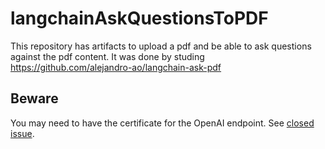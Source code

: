 # langchainAskQuestionsToPDF
This repository has artifacts to upload a pdf and be able to ask questions against the pdf content.
It was done by studing https://github.com/alejandro-ao/langchain-ask-pdf

## Beware
You may need to have the certificate for the OpenAI endpoint. See [closed issue]([url](https://github.com/martinjtlive/langchainAskQuestionsToPDF/issues/1#issue-1947162673)https://github.com/martinjtlive/langchainAskQuestionsToPDF/issues/1#issue-1947162673).
